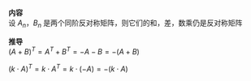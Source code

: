 **内容**  
设 $A_n，B_n$ 是两个同阶反对称矩阵，则它们的和，差，数乘仍是反对称矩阵  
  
**推导**  
$(A+B)^T=A^T+B^T=-A-B=-(A+B)$  
  
$(k\cdot A)^T=k\cdot A^T=k\cdot(-A)  
=-(k\cdot A)$  

